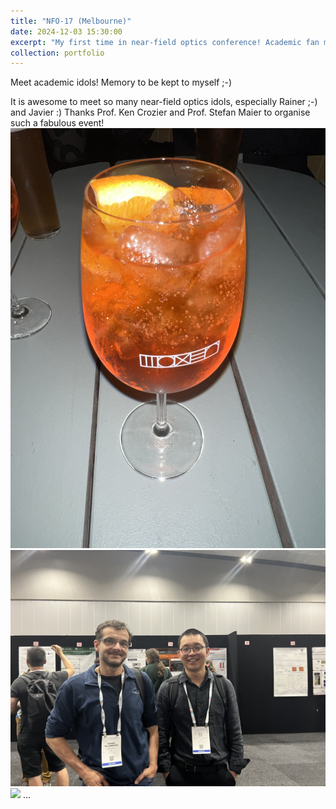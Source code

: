 ```yaml
---
title: "NFO-17 (Melbourne)"
date: 2024-12-03 15:30:00
excerpt: "My first time in near-field optics conference! Academic fan meet academic idols.  It is awesome to meet so many near-field optics idols, especially Rainer ;-) and Javier :) Thanks Prof. Ken Crozier and Prof. Stefan Maier to organise such a fabulous event! <br/><img src='/images/NFO-17_1.jpg'><br/><img src='/images/NFO-17_2.jpg'><br/><img src='/images/NFO-17_3.jpg'> " 
collection: portfolio
---
```


Meet academic idols! Memory to be kept to myself ;-)

It is awesome to meet so many near-field optics idols, especially Rainer ;-) and Javier :)
Thanks Prof. Ken Crozier and Prof. Stefan Maier to organise such a fabulous event! 
<br/><img src='/images/NFO-17_1.jpg'>
<br/><img src='/images/NFO-17_2.jpg'>
<br/><img src='/images/NFO-17_3.jpg'>
...